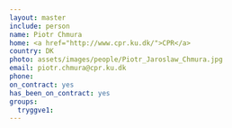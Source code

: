 ```yaml
---
layout: master
include: person
name: Piotr Chmura
home: <a href="http://www.cpr.ku.dk/">CPR</a>
country: DK
photo: assets/images/people/Piotr_Jaroslaw_Chmura.jpg
email: piotr.chmura@cpr.ku.dk
phone:
on_contract: yes
has_been_on_contract: yes
groups:
  tryggve1:
---
```

